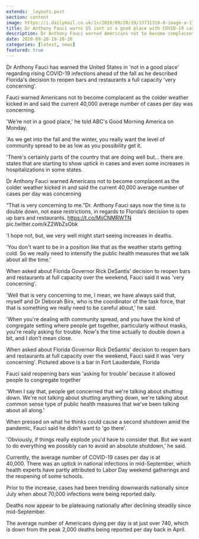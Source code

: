 ```yaml
---
extends: _layouts.post
section: content
image: https://i.dailymail.co.uk/1s/2020/09/28/19/33731310-0-image-a-17_1601317593488.jpg 
title: Dr Anthony Fauci warns US isnt in a good place with COVID-19 cases 
description: Dr Anthony Fauci warned Americans not to become complacent as the colder weather kicked in and said the current 40,000 average number of cases per day was concerning. 
date: 2020-09-28-19-28-26 
categories: [latest, news] 
featured: true 
--- 
```

Dr Anthony Fauci has warned the United States in 'not in a good place' regarding rising COVID-19 infections ahead of the fall as he described Florida's decision to reopen bars and restaurants a full capacity 'very concerning'.

Fauci warned Americans not to become complacent as the colder weather kicked in and said the current 40,000 average number of cases per day was concerning.

'We're not in a good place,' he told ABC's Good Morning America on Monday. 

'As we get into the fall and the winter, you really want the level of community spread to be as low as you possibility get it.

'There's certainly parts of the country that are doing well but… there are states that are starting to show uptick in cases and even some increases in hospitalizations in some states. 

Dr Anthony Fauci warned Americans not to become complacent as the colder weather kicked in and said the current 40,000 average number of cases per day was concerning

“That is very concerning to me.”Dr. Anthony Fauci says now the time is to double down, not ease restrictions, in regards to Florida’s decision to open up bars and restaurants. https://t.co/MijCNMRWTN pic.twitter.com/kZ2WbZsObk

'I hope not, but, we very well might start seeing increases in deaths.

'You don't want to be in a position like that as the weather starts getting cold. So we really need to intensify the public health measures that we talk about all the time.' 

When asked about Florida Governor Rick DeSantis' decision to reopen bars and restaurants at full capacity over the weekend, Fauci said it was 'very concerning'.   

'Well that is very concerning to me, I mean, we have always said that, myself and Dr Deborah Birx, who is the coordinator of the task force, that that is something we really need to be careful about,' he said. 

'When you're dealing with community spread, and you have the kind of congregate setting where people get together, particularly without masks, you're really asking for trouble. Now's the time actually to double down a bit, and I don't mean close.

When asked about Florida Governor Rick DeSantis' decision to reopen bars and restaurants at full capacity over the weekend, Fauci said it was 'very concerning'. Pictured above is a bar in Fort Lauderdale, Florida 

Fauci said reopening bars was 'asking for trouble' because it allowed people to congregate together

'When I say that, people get concerned that we're talking about shutting down. We're not talking about shutting anything down, we're talking about common sense type of public health measures that we've been talking about all along.' 

When pressed on what he thinks could cause a second shutdown amid the pandemic, Fauci said he didn't want to 'go there'. 

'Obviously, if things really explode you'd have to consider that. But we want to do everything we possibly can to avoid an absolute shutdown,' he said. 

Currently, the average number of COVID-19 cases per day is at 40,000. There was an uptick in national infections in mid-September, which health experts have partly attributed to Labor Day weekend gatherings and the reopening of some schools.

Prior to the increase, cases had been trending downwards nationally since July when about 70,000 infections were being reported daily.

Deaths now appear to be plateauing nationally after declining steadily since mid-September. 

The average number of Americans dying per day is at just over 740, which is down from the peak 2,000 deaths being reported per day back in April. 





